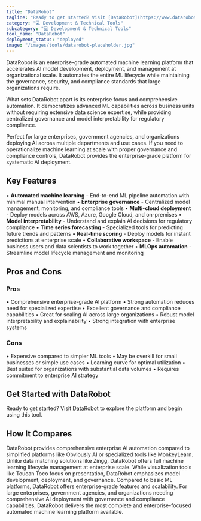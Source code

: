 ```yaml
---
title: "DataRobot"
tagline: "Ready to get started? Visit [DataRobot](https://www.datarobot.com) to explore the platform and begin using this tool...."
category: "💻 Development & Technical Tools"
subcategory: "💻 Development & Technical Tools"
tool_name: "DataRobot"
deployment_status: "deployed"
image: "/images/tools/datarobot-placeholder.jpg"
---
```

DataRobot is an enterprise-grade automated machine learning platform that accelerates AI model development, deployment, and management at organizational scale. It automates the entire ML lifecycle while maintaining the governance, security, and compliance standards that large organizations require.

What sets DataRobot apart is its enterprise focus and comprehensive automation. It democratizes advanced ML capabilities across business units without requiring extensive data science expertise, while providing centralized governance and model interpretability for regulatory compliance.

Perfect for large enterprises, government agencies, and organizations deploying AI across multiple departments and use cases. If you need to operationalize machine learning at scale with proper governance and compliance controls, DataRobot provides the enterprise-grade platform for systematic AI deployment.

## Key Features

• **Automated machine learning** - End-to-end ML pipeline automation with minimal manual intervention
• **Enterprise governance** - Centralized model management, monitoring, and compliance tools
• **Multi-cloud deployment** - Deploy models across AWS, Azure, Google Cloud, and on-premises
• **Model interpretability** - Understand and explain AI decisions for regulatory compliance
• **Time series forecasting** - Specialized tools for predicting future trends and patterns
• **Real-time scoring** - Deploy models for instant predictions at enterprise scale
• **Collaborative workspace** - Enable business users and data scientists to work together
• **MLOps automation** - Streamline model lifecycle management and monitoring

## Pros and Cons

### Pros
• Comprehensive enterprise-grade AI platform
• Strong automation reduces need for specialized expertise
• Excellent governance and compliance capabilities
• Great for scaling AI across large organizations
• Robust model interpretability and explainability
• Strong integration with enterprise systems

### Cons
• Expensive compared to simpler ML tools
• May be overkill for small businesses or simple use cases
• Learning curve for optimal utilization
• Best suited for organizations with substantial data volumes
• Requires commitment to enterprise AI strategy

## Get Started with DataRobot

Ready to get started? Visit [DataRobot](https://www.datarobot.com) to explore the platform and begin using this tool.

## How It Compares

DataRobot provides comprehensive enterprise AI automation compared to simplified platforms like Obviously AI or specialized tools like MonkeyLearn. Unlike data matching solutions like Zingg, DataRobot offers full machine learning lifecycle management at enterprise scale. While visualization tools like Toucan Toco focus on presentation, DataRobot emphasizes model development, deployment, and governance. Compared to basic ML platforms, DataRobot offers enterprise-grade features and scalability. For large enterprises, government agencies, and organizations needing comprehensive AI deployment with governance and compliance capabilities, DataRobot delivers the most complete and enterprise-focused automated machine learning platform available.